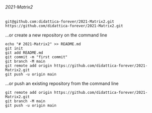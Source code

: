 ###### 2021-Matrix2
```
git@github.com:didattica-forever/2021-Matrix2.git
https://github.com/didattica-forever/2021-Matrix2.git
```

…or create a new repository on the command line
```
echo "# 2021-Matrix2" >> README.md
git init
git add README.md
git commit -m "first commit"
git branch -M main
git remote add origin https://github.com/didattica-forever/2021-Matrix2.git
git push -u origin main
```

…or push an existing repository from the command line
```
git remote add origin https://github.com/didattica-forever/2021-Matrix2.git
git branch -M main
git push -u origin main
```
